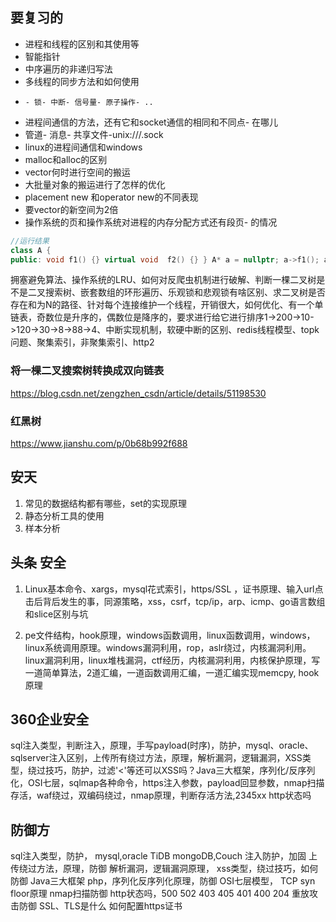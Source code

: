 ## 要复习的
- 进程和线程的区别和其使用等
- 智能指针
- 中序遍历的非递归写法
- 多线程的同步方法和如何使用
-     - 锁- 中断- 信号量- 原子操作- ..
- 进程间通信的方法，还有它和socket通信的相同和不同点- 在哪儿
- 管道- 消息- 共享文件-unix:///.sock
- linux的进程间通信和windows
- malloc和alloc的区别
- vector何时进行空间的搬运
- 大批量对象的搬运进行了怎样的优化
- placement new 和operator new的不同表现
- 要vector的新空间为2倍
- 操作系统的页和操作系统对进程的内存分配方式还有段页- 的情况
```cpp
//运行结果
class A {
public: void f1() {} virtual void  f2() {} } A* a = nullptr; a->f1(); a->f2();
```
拥塞避免算法、操作系统的LRU、如何对反爬虫机制进行破解、判断一棵二叉树是不是二叉搜索树、嵌套数组的环形遍历、乐观锁和悲观锁有啥区别、求二叉树是否存在和为N的路径、针对每个连接维护一个线程，开销很大，如何优化、有一个单链表，奇数位是升序的，偶数位是降序的，要求进行给它进行排序1->200->10->120->30->8->88->4、中断实现机制，软硬中断的区别、redis线程模型、topk问题、聚集索引，非聚集索引、http2
### 将一棵二叉搜索树转换成双向链表
https://blog.csdn.net/zengzhen_csdn/article/details/51198530
### 红黑树
https://www.jianshu.com/p/0b68b992f688
## 安天

1. 常见的数据结构都有哪些，set的实现原理
2. 静态分析工具的使用
3. 样本分析 


## 头条 安全
1. Linux基本命令、xargs，mysql花式索引，https/SSL ，证书原理、输入url点击后背后发生的事，同源策略，xss，csrf，tcp/ip，arp、icmp、go语言数组和slice区别与坑

2. pe文件结构，hook原理，windows函数调用，linux函数调用，windows，linux系统调用原理。windows漏洞利用，rop，aslr绕过，内核漏洞利用。linux漏洞利用，linux堆栈漏洞，ctf经历，内核漏洞利用，内核保护原理，写一道简单算法，2道汇编，一道函数调用汇编，一道汇编实现memcpy, hook原理

## 360企业安全
sql注入类型，判断注入，原理，手写payload(时序)，防护，mysql、oracle、sqlserver注入区别，上传所有绕过方法，原理，解析漏洞，逻辑漏洞，XSS类型，绕过技巧，防护，过滤'<'等还可以XSS吗？Java三大框架，序列化/反序列化，OSI七层，sqlmap各种命令，https注入参数，payload回显参数，nmap扫描存活，waf绕过，双编码绕过，nmap原理，判断存活方法,2345xx http状态吗

## 防御方
sql注入类型，防护，
mysql,oracle TiDB mongoDB,Couch 注入防护，加固
上传绕过方法，原理，防御
解析漏洞，逻辑漏洞原理，
xss类型，绕过技巧，如何防御
Java三大框架
php，序列化反序列化原理，防御
OSI七层模型，
TCP syn floor原理
nmap扫描防御
http状态吗，500 502 403 405 401 400 204
重放攻击防御
SSL、TLS是什么
如何配置https证书
